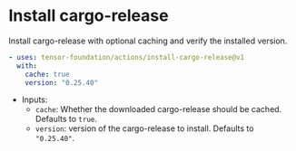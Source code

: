 # Install cargo-release

Install cargo-release with optional caching and verify the installed version.

```yaml
- uses: tensor-foundation/actions/install-cargo-release@v1
  with:
    cache: true
    version: "0.25.40"
```

- Inputs:
  - `cache`: Whether the downloaded cargo-release should be cached. Defaults to `true`.
  - `version`: version of the cargo-release to install. Defaults to `"0.25.40"`.
